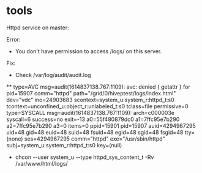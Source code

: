 # tools

Httpd service on master:

Error:

- You don't have permission to access /logs/ on this server.

Fix:

- Check /var/log/audit/audit.log

** type=AVC msg=audit(1614837138.767:1109): avc:  denied  { getattr } for  pid=15907 comm="httpd" path="/grid/0/hiveptest/logs/index.html" dev="vdc" ino=24903683 scontext=system_u:system_r:httpd_t:s0 tcontext=unconfined_u:object_r:unlabeled_t:s0 tclass=file permissive=0
  type=SYSCALL msg=audit(1614837138.767:1109): arch=c000003e syscall=6 success=no exit=-13 a0=55f480879dc0 a1=7ffc95e7b290 a2=7ffc95e7b290 a3=0 items=0 ppid=15901 pid=15907 auid=4294967295 uid=48 gid=48 euid=48 suid=48 fsuid=48 egid=48 sgid=48 fsgid=48 tty=(none) ses=4294967295 comm="httpd" exe="/usr/sbin/httpd" subj=system_u:system_r:httpd_t:s0 key=(null)

- chcon  --user system_u --type httpd_sys_content_t -Rv /var/www/html/logs/
